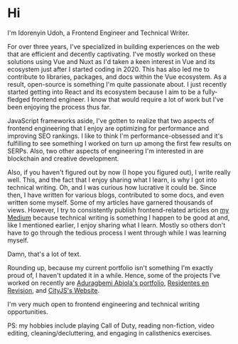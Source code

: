 # Hi

I'm Idorenyin Udoh, a Frontend Engineer and Technical Writer.

For over three years, I've specialized in building experiences on the web that are efficient and decently captivating. I've mostly worked on these solutions using Vue and Nuxt as I'd taken a keen interest in Vue and its ecosystem just after I started coding in 2020. This has also led me to contribute to libraries, packages, and docs within the Vue ecosystem. As a result, open-source is something I'm quite passionate about. I just recently started getting into React and its ecosystem because I aim to be a fully-fledged frontend engineer. I know that would require a lot of work but I've been enjoying the process thus far.

JavaScript frameworks aside, I've gotten to realize that two aspects of frontend engineering that I enjoy are optimizing for performance and improving SEO rankings. I like to think I'm performance-obsessed and it's fulfilling to see something I worked on turn up among the first few results on SERPs. Also, two other aspects of engineering I'm interested in are blockchain and creative development.

Also, if you haven't figured out by now (I hope you figured out), I write really well. This, and the fact that I enjoy sharing what I learn, is why I got into technical writing. Oh, and I was curious how lucrative it could be. Since then, I have written for various blogs, contributed to some docs, and even written some myself. Some of my articles have garnered thousands of views. However, I try to consistently publish frontend-related articles on [my Medium](https://medium.com/@idorenyinudoh10) because technical writing is something I happen to be good at and, like I mentioned earlier, I enjoy sharing what I learn. Mostly so others don't have to go through the tedious process I went through while I was learning myself.

Damn, that's a lot of text.

Rounding up, because my current portfolio isn't something I'm exactly proud of, I haven't updated it in a while. Hence, some of the projects I've worked on recently are [Aduragbemi Abiola's portfolio](https://www.adura.design/), [Residentes en Revision](https://www.residentesenrevision.com/), and [CityJS's Website](https://cityjsconf.org/).

I'm very much open to frontend engineering and technical writing opportunities.

PS: my hobbies include playing Call of Duty, reading non-fiction, video editing, cleaning/decluttering, and engaging in calisthenics exercises.
